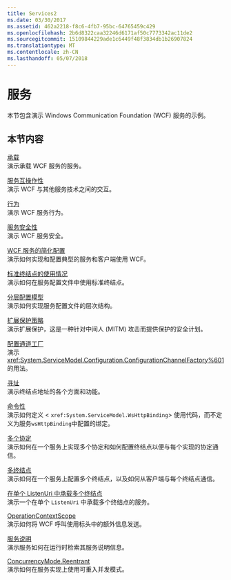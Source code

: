 ```yaml
---
title: Services2
ms.date: 03/30/2017
ms.assetid: 462a2218-f8c6-4fb7-95bc-64765459c429
ms.openlocfilehash: 2b6d8322caa32246d6171af50c7773342ac11de2
ms.sourcegitcommit: 15109844229ade1c6449f48f3834db1b26907824
ms.translationtype: MT
ms.contentlocale: zh-CN
ms.lasthandoff: 05/07/2018
---
```

# <a name="services"></a>服务
本节包含演示 Windows Communication Foundation (WCF) 服务的示例。  
  
## <a name="in-this-section"></a>本节内容  
 [承载](../../../../docs/framework/wcf/feature-details/hosting.md)  
 演示承载 WCF 服务的服务。  
  
 [服务互操作性](../../../../docs/framework/wcf/samples/service-interoperability.md)  
 演示 WCF 与其他服务技术之间的交互。  
  
 [行为](../../../../docs/framework/wcf/samples/behaviors.md)  
 演示 WCF 服务行为。  
  
 [服务安全性](../../../../docs/framework/wcf/samples/service-security.md)  
 演示 WCF 服务安全。  
  
 [WCF 服务的简化配置](../../../../docs/framework/wcf/samples/simplified-configuration-for-wcf-services.md)  
 演示如何实现和配置典型的服务和客户端使用 WCF。  
  
 [标准终结点的使用情况](../../../../docs/framework/wcf/samples/usage-of-standard-endpoints.md)  
 演示如何在服务配置文件中使用标准终结点。  
  
 [分层配置模型](../../../../docs/framework/wcf/samples/hierarchical-configuration-model.md)  
 演示如何实现服务配置文件的层次结构。  
  
 [扩展保护策略](../../../../docs/framework/wcf/samples/extended-protection-policy.md)  
 演示扩展保护，这是一种针对中间人 (MITM) 攻击而提供保护的安全计划。  
  
 [配置通道工厂](../../../../docs/framework/wcf/samples/configuration-channel-factory.md)  
 演示 <xref:System.ServiceModel.Configuration.ConfigurationChannelFactory%601> 的用法。  
  
 [寻址](../../../../docs/framework/wcf/samples/addressing.md)  
 演示终结点地址的各个方面和功能。  
  
 [命令性](../../../../docs/framework/wcf/samples/imperative.md)  
 演示如何定义 <<!--zz xref:System.ServiceModel.WsHttpBinding --> `xref:System.ServiceModel.WsHttpBinding`> 使用代码，而不定义为服务`wsHttpBinding`中配置的绑定。  
  
 [多个协定](../../../../docs/framework/wcf/samples/multiple-contracts.md)  
 演示如何在一个服务上实现多个协定和如何配置终结点以便与每个实现的协定通信。  
  
 [多终结点](../../../../docs/framework/wcf/samples/multiple-endpoints.md)  
 演示如何在一个服务上配置多个终结点，以及如何从客户端与每个终结点通信。  
  
 [在单个 ListenUri 中承载多个终结点](../../../../docs/framework/wcf/samples/multiple-endpoints-at-a-single-listenuri.md)  
 演示一个在单个 `ListenUri` 中承载多个终结点的服务。  
  
 [OperationContextScope](../../../../docs/framework/wcf/samples/operationcontextscope.md)  
 演示如何将 WCF 呼叫使用标头中的额外信息发送。  
  
 [服务说明](../../../../docs/framework/wcf/samples/service-description.md)  
 演示服务如何在运行时检索其服务说明信息。  
  
 [ConcurrencyMode.Reentrant](../../../../docs/framework/wcf/samples/concurrencymode-reentrant.md)  
 演示如何在服务实现上使用可重入并发模式。
